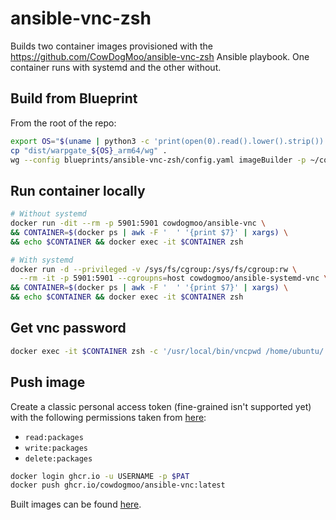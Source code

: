 # ansible-vnc-zsh

Builds two container images provisioned with
the <https://github.com/CowDogMoo/ansible-vnc-zsh> Ansible
playbook. One container runs with systemd and the other without.

## Build from Blueprint

From the root of the repo:

```bash
export OS="$(uname | python3 -c 'print(open(0).read().lower().strip())')"
cp "dist/warpgate_${OS}_arm64/wg" .
wg --config blueprints/ansible-vnc-zsh/config.yaml imageBuilder -p ~/cowdogmoo/ansible-vnc
```

## Run container locally

```bash
# Without systemd
docker run -dit --rm -p 5901:5901 cowdogmoo/ansible-vnc \
&& CONTAINER=$(docker ps | awk -F '  ' '{print $7}' | xargs) \
&& echo $CONTAINER && docker exec -it $CONTAINER zsh

# With systemd
docker run -d --privileged -v /sys/fs/cgroup:/sys/fs/cgroup:rw \
  --rm -it -p 5901:5901 --cgroupns=host cowdogmoo/ansible-systemd-vnc \
&& CONTAINER=$(docker ps | awk -F '  ' '{print $7}' | xargs) \
&& echo $CONTAINER && docker exec -it $CONTAINER zsh
```

## Get vnc password

```bash
docker exec -it $CONTAINER zsh -c '/usr/local/bin/vncpwd /home/ubuntu/.vnc/passwd'
```

## Push image

Create a classic personal access token (fine-grained isn't supported yet)
with the following permissions taken from [here](https://docs.github.com/en/packages/working-with-a-github-packages-registry/working-with-the-container-registry):

- `read:packages`
- `write:packages`
- `delete:packages`

```bash
docker login ghcr.io -u USERNAME -p $PAT
docker push ghcr.io/cowdogmoo/ansible-vnc:latest
```

Built images can be found [here](https://github.com/orgs/CowDogMoo/packages).

